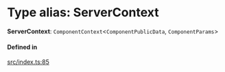 # Type alias: ServerContext

 **ServerContext**: `ComponentContext`<`ComponentPublicData`, `ComponentParams`\>

#### Defined in

[src/index.ts:85](https://github.com/zjayers/AssembleJS/blob/d2354de/src/index.ts#L85)
